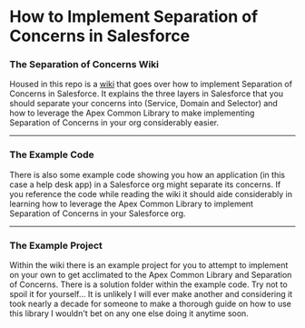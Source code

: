 # How to Implement Separation of Concerns in Salesforce

### The Separation of Concerns Wiki  

Housed in this repo is a <a href="https://github.com/Coding-With-The-Force/Salesforce_Separation_Of_Concerns/wiki" target="_blank">wiki</a> that goes over how to implement Separation of Concerns in Salesforce. It explains the three layers in Salesforce that you should separate your concerns into (Service, Domain and Selector) and how to leverage the Apex Common Library to make implementing Separation of Concerns in your org considerably easier.

***

### The Example Code

There is also some example code showing you how an application (in this case a help desk app) in a Salesforce org might separate its concerns. If you reference the code while reading the wiki it should aide considerably in learning how to leverage the Apex Common Library to implement Separation of Concerns in your Salesforce org.  

***

### The Example Project

Within the wiki there is an example project for you to attempt to implement on your own to get acclimated to the Apex Common Library and Separation of Concerns. There is a solution folder within the example code. Try not to spoil it for yourself... It is unlikely I will ever make another and considering it took nearly a decade for someone to make a thorough guide on how to use this library I wouldn't bet on any one else doing it anytime soon.
